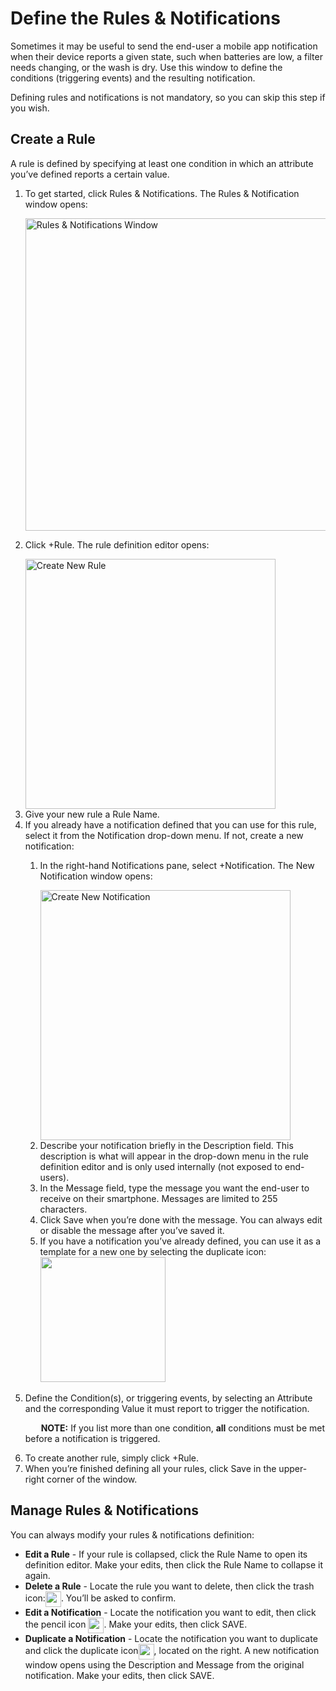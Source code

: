 # Define the Rules & Notifications

Sometimes it may be useful to send the end-user a mobile app notification when their device reports a given state, such when batteries are low, a filter needs changing, or the wash is dry. Use this window to define the conditions (triggering events) and the resulting notification.

Defining rules and notifications is not mandatory, so you can skip this step if you wish.

## Create a Rule

A rule is defined by specifying at least one condition in which an attribute you’ve defined reports a certain value.

<ol class="af-ol">
	<li>To get started, click <span class="UIText">Rules &amp; Notifications</span>. The Rules &amp; Notification window opens:</p>
<img class="img-br" src="../img/Rules-Notifications.png" width="500" alt="Rules &amp; Notifications Window"></li>
	<li><p>Click <span class="UIText">+Rule</span>. The rule definition editor opens:</p>
	<img class="img-br" src="../img/NewRule.png" width="400" alt="Create New Rule"></li>
	<li>Give your new rule a <span class="UIText">Rule Name</span>.</li>
	<li>If you already have a notification defined that you can use for this rule, select it from the <span class="UIText">Notification</span> drop-down menu. If not, create a new notification:</li>
	<ol class="af-ol-lower-alpha">
		<li><p>In the right-hand <span class="UIText">Notifications</span> pane, select <span class="UIText">+Notification</span>. The New Notification window opens:</p>
		<img class="img-br" src="../img/NewNotification.png" width="400" alt="Create New Notification"></li>
		<li>Describe your notification briefly in the <span class="UIText">Description</span> field. This description is what will appear in the drop-down menu in the rule definition editor and is only used internally (not exposed to end-users).</li>
		<li>In the <span class="UIText">Message</span> field, type the message you want the end-user to receive on their smartphone. Messages are limited to 255 characters.</li>
		<li>Click <span class="UIText">Save</span> when you’re done with the message. You can always edit or disable the message after you’ve saved it.</li>
		<li>If you have a notification you’ve already defined, you can use it as a template for a new one by selecting the duplicate icon:<img class="img-br" src="../img/DupNotification.png" width="200"></li>
		</ol>
	<li><p>Define the <span class="UIText">Condition(s)</span>, or triggering events, by selecting an <span class="UIText">Attribute</span> and the corresponding <span class="UIText">Value</span> it must report to trigger the notification.</p>
		<div class="af-callout">
			<div class="callout-text">
			<p><img src="../img/Note.svg" width="17" style="vertical-align:bottom;padding:0">&nbsp;&nbsp;<strong>NOTE:</strong>  If you list more than one condition, <strong>all</strong> conditions must be met before a notification is triggered.</p>
			</div>
		</div>
	</li>
	<li>To create another rule, simply click <span class="UIText">+Rule</span>.</li>
	<li>When you’re finished defining all your rules, click <span class="UIText">Save</span> in the upper-right corner of the window.</li>			
</ol>
			
## Manage Rules & Notifications

You can always modify your rules & notifications definition:
<ul class="af-ul">
<li>
<strong>Edit a Rule</strong> - If your rule is collapsed, click the Rule Name to open its definition editor. Make your edits, then click the Rule Name to collapse it again.
</li><li>
<strong>Delete a Rule</strong> - Locate the rule you want to delete, then click the trash icon:<img src="../img/TrashIconWhite.png" width="25" style="vertical-align:middle;margin:0px 0px;border:none">. You’ll be asked to confirm.
</li><li>
<strong>Edit a Notification</strong> - Locate the notification you want to edit, then click the pencil icon <img src="../img/PencilIconWhite.png" width="25" style="vertical-align:middle;margin:0px 0px;border:none">. Make your edits, then click <span class="UIText">SAVE</span>.
</li><li>
<strong>Duplicate a Notification</strong> - Locate the notification you want to duplicate and click the duplicate icon<img src="../img/DupIcon.png" width="25" style="vertical-align:middle;margin:0px 0px;border:none">, located on the right. A new notification window opens using the Description and Message from the original notification. Make your edits, then click <span class="UIText">SAVE</span>.
</li></ul>

